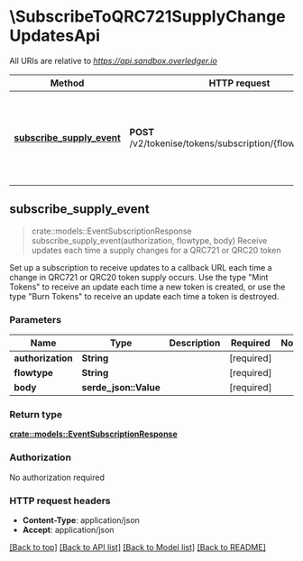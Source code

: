 # \SubscribeToQRC721SupplyChangeUpdatesApi

All URIs are relative to *https://api.sandbox.overledger.io*

Method | HTTP request | Description
------------- | ------------- | -------------
[**subscribe_supply_event**](SubscribeToQRC721SupplyChangeUpdatesApi.md#subscribe_supply_event) | **POST** /v2/tokenise/tokens/subscription/{flowtype}/supply | Receive updates each time a supply changes for a QRC721 or QRC20 token



## subscribe_supply_event

> crate::models::EventSubscriptionResponse subscribe_supply_event(authorization, flowtype, body)
Receive updates each time a supply changes for a QRC721 or QRC20 token

Set up a subscription to receive updates to a callback URL each time a change in QRC721 or QRC20 token supply occurs. Use the type \"Mint Tokens\" to receive an update each time a new token is created, or use the type \"Burn Tokens\" to receive an update each time a token is destroyed.

### Parameters


Name | Type | Description  | Required | Notes
------------- | ------------- | ------------- | ------------- | -------------
**authorization** | **String** |  | [required] |
**flowtype** | **String** |  | [required] |
**body** | **serde_json::Value** |  | [required] |

### Return type

[**crate::models::EventSubscriptionResponse**](EventSubscriptionResponse.md)

### Authorization

No authorization required

### HTTP request headers

- **Content-Type**: application/json
- **Accept**: application/json

[[Back to top]](#) [[Back to API list]](../README.md#documentation-for-api-endpoints) [[Back to Model list]](../README.md#documentation-for-models) [[Back to README]](../README.md)

